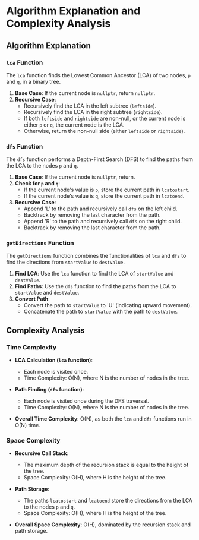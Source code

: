 # Algorithm Explanation and Complexity Analysis

## Algorithm Explanation

### `lca` Function
The `lca` function finds the Lowest Common Ancestor (LCA) of two nodes, `p` and `q`, in a binary tree.

1. **Base Case**: If the current node is `nullptr`, return `nullptr`.
2. **Recursive Case**:
    - Recursively find the LCA in the left subtree (`leftside`).
    - Recursively find the LCA in the right subtree (`rightside`).
    - If both `leftside` and `rightside` are non-null, or the current node is either `p` or `q`, the current node is the LCA.
    - Otherwise, return the non-null side (either `leftside` or `rightside`).

### `dfs` Function
The `dfs` function performs a Depth-First Search (DFS) to find the paths from the LCA to the nodes `p` and `q`.

1. **Base Case**: If the current node is `nullptr`, return.
2. **Check for `p` and `q`**:
    - If the current node's value is `p`, store the current path in `lcatostart`.
    - If the current node's value is `q`, store the current path in `lcatoend`.
3. **Recursive Case**:
    - Append 'L' to the path and recursively call `dfs` on the left child.
    - Backtrack by removing the last character from the path.
    - Append 'R' to the path and recursively call `dfs` on the right child.
    - Backtrack by removing the last character from the path.

### `getDirections` Function
The `getDirections` function combines the functionalities of `lca` and `dfs` to find the directions from `startValue` to `destValue`.

1. **Find LCA**: Use the `lca` function to find the LCA of `startValue` and `destValue`.
2. **Find Paths**: Use the `dfs` function to find the paths from the LCA to `startValue` and `destValue`.
3. **Convert Path**:
    - Convert the path to `startValue` to 'U' (indicating upward movement).
    - Concatenate the path to `startValue` with the path to `destValue`.

## Complexity Analysis

### Time Complexity
- **LCA Calculation (`lca` function)**:
  - Each node is visited once.
  - Time Complexity: O(N), where N is the number of nodes in the tree.

- **Path Finding (`dfs` function)**:
  - Each node is visited once during the DFS traversal.
  - Time Complexity: O(N), where N is the number of nodes in the tree.

- **Overall Time Complexity**: O(N), as both the `lca` and `dfs` functions run in O(N) time.

### Space Complexity
- **Recursive Call Stack**:
  - The maximum depth of the recursion stack is equal to the height of the tree.
  - Space Complexity: O(H), where H is the height of the tree.

- **Path Storage**:
  - The paths `lcatostart` and `lcatoend` store the directions from the LCA to the nodes `p` and `q`.
  - Space Complexity: O(H), where H is the height of the tree.

- **Overall Space Complexity**: O(H), dominated by the recursion stack and path storage.
